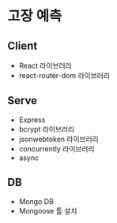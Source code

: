 # 고장 예측

## Client

- React 라이브러리
- react-router-dom 라이브러리

## Serve

- Express
- bcrypt 라이브러리
- jsonwebtoken 라이브러리
- concurrently 라이브러리
- async

## DB

- Mongo DB
- Mongoose 툴 설치
